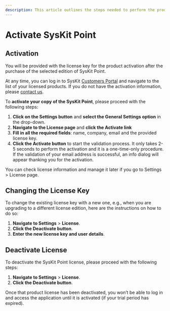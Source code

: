 ```yaml
---
description: This article outlines the steps needed to perform the product activation.
---
```


# Activate SysKit Point

## Activation

You will be provided with the license key for the product activation after the purchase of the selected edition of SysKit Point.

At any time, you can log in to SysKit [Customers Portal](https://my.syskit.com/) and navigate to the list of your licensed products. If you do not have the activation information, please [contact us](https://www.syskit.com/company/contact-us).

To **activate your copy of the SysKit Point**, please proceed with the following steps:

1. **Click on the Settings button** and **select the General Settings option** in the drop-down.
2. **Navigate to the License page** and **click the Activate link**
3. **Fill in all the required fields**: name, company, email and the provided license key. 
4. **Click the Activate button** to start the validation process. It only takes 2-5 seconds to perform the activation and it is a one-time-only procedure. If the validation of your email address is successful, an info dialog will appear thanking you for the activation. 

You can check license information and manage it later if you go to Settings &gt; License page.

## Changing the License Key

To change the existing license key with a new one, e.g., when you are upgrading to a different license edition, here are the instructions on how to do so:

1. **Navigate to Settings** &gt; **License**.
2. **Click the Deactivate button**.
3. **Enter the new license key and user details**.

## **Deactivate License**

To deactivate the SysKit Point license, please proceed with the following steps:

1. **Navigate to Settings** &gt; **License**. 
2. **Click the Deactivate button**. 

Once that product license has been deactivated, you won’t be able to log in and access the application until it is activated \(if your trial period has expired\).

